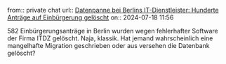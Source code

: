 from:: private chat
url:: [Datenpanne bei Berlins IT-Dienstleister: Hunderte Anträge auf Einbürgerung gelöscht](https://www.tagesspiegel.de/berlin/datenpanne-bei-berlins-it-dienstleister-hunderte-antrage-auf-einburgerung-geloscht-12043205.html)
on:: 2024-07-18 11:56

582 Einbürgerungsanträge in Berlin wurden wegen fehlerhafter Software der Firma ITDZ gelöscht. Naja, klassik. Hat jemand wahrscheinlich eine mangelhafte Migration geschrieben oder aus versehen die Datenbank gelöscht?
